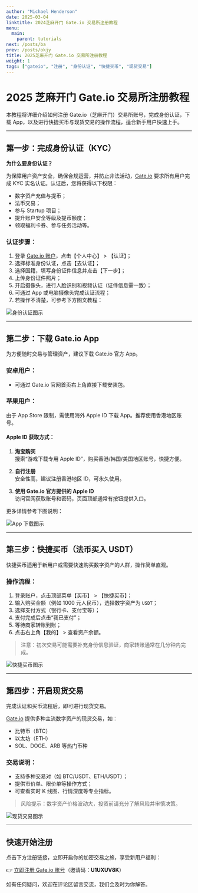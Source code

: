 ```yaml
---
author: "Michael Henderson"
date: 2025-03-04
linktitle: 2024芝麻开门 Gate.io 交易所注册教程
menu:
  main:
    parent: tutorials
next: /posts/ba
prev: /posts/okjy
title: 2025芝麻开门 Gate.io 交易所注册教程
weight: 1
tags: ["gateio", "注册", "身份认证", "快捷买币", "现货交易"]
---
```


# 2025 芝麻开门 Gate.io 交易所注册教程

本教程将详细介绍如何注册 Gate.io（芝麻开门）交易所账号，完成身份认证，下载 App，以及进行快捷买币与现货交易的操作流程，适合新手用户快速上手。

---

## 第一步：完成身份认证（KYC）

**为什么要身份认证？**

为保障用户资产安全，确保合规运营，并防止非法活动，[Gate.io](https://www.gate.io/signup/U1UXUV8K?ref_type=103) 要求所有用户完成 KYC 实名认证。认证后，您将获得以下权限：

- 数字资产充值与提币；
- 法币交易；
- 参与 Startup 项目；
- 提升账户安全等级及提币额度；
- 领取福利卡券、参与任务活动等。

### 认证步骤：

1. 登录 [Gate.io 账户](https://www.gate.io/signup/U1UXUV8K?ref_type=103)，点击【个人中心】 > 【认证】；
2. 选择标准身份认证，点击【去认证】；
3. 选择国籍，填写身份证件信息并点击【下一步】；
4. 上传身份证件照片；
5. 开启摄像头，进行人脸识别和视频认证（证件信息需一致）；
6. 可通过 App 或电脑摄像头完成认证流程；
7. 若操作不清楚，可参考下方图文教程：

![身份认证图示](https://ice.frostsky.com/2024/11/04/c552be5d82f593e127bca233cf5dad6a.png "身份认证操作示意")

---

## 第二步：下载 Gate.io App

为方便随时交易与管理资产，建议下载 Gate.io 官方 App。

### 安卓用户：

- 可通过 Gate.io 官网首页右上角直接下载安装包。

### 苹果用户：

由于 App Store 限制，需使用海外 Apple ID 下载 App。推荐使用香港地区账号。

#### Apple ID 获取方式：

1. **淘宝购买**  
   搜索“游戏下载专用 Apple ID”，购买香港/韩国/美国地区账号，快捷方便。

2. **自行注册**  
   安全性高，建议注册香港地区 ID，可永久使用。

3. **使用 Gate.io 官方提供的 Apple ID**  
   访问官网获取账号和密码，页面顶部通常有按钮提供入口。

更多详情参考下图说明：

![App 下载图示](https://ice.frostsky.com/2024/11/04/4b90452f2f5252b26d3d4363f8671a34.png "Gate.io App 下载指南")

---

## 第三步：快捷买币（法币买入 USDT）

快捷买币适用于新用户或需要快速购买数字资产的人群，操作简单直观。

### 操作流程：

1. 登录账户，点击顶部菜单【买币】 > 【快捷买币】；
2. 输入购买金额（例如 1000 元人民币），选择数字资产为 `USDT`；
3. 选择支付方式（银行卡、支付宝等）；
4. 支付完成后点击“我已支付”；
5. 等待商家转账到账；
6. 点击右上角【我的】 > 查看资产余额。

> 注意：初次交易可能需要补充身份信息验证，商家转账通常在几分钟内完成。

![快捷买币图示](https://ice.frostsky.com/2024/11/04/2b965c1c1ae7553f7487ccd66d6351f9.png "快捷买币操作示意")

---

## 第四步：开启现货交易

完成认证和买币流程后，即可进行现货交易。

[Gate.io](https://www.gate.io/signup/U1UXUV8K?ref_type=103) 提供多种主流数字资产的现货交易，如：

- 比特币（BTC）
- 以太坊（ETH）
- SOL、DOGE、ARB 等热门币种

### 交易说明：

- 支持多种交易对（如 BTC/USDT、ETH/USDT）；
- 提供市价单、限价单等操作方式；
- 可查看实时 K 线图、行情深度等专业指标。

> 风险提示：数字资产价格波动大，投资前请充分了解风险并审慎决策。

![现货交易图示](https://ice.frostsky.com/2024/11/04/725d34d3280a0e77428c97d2797041b5.png "现货交易界面")

---

## 快速开始注册

点击下方注册链接，立即开启你的加密交易之旅，享受新用户福利：

👉 [立即注册 Gate.io 账号](https://www.gate.io/signup/U1UXUV8K?ref_type=103)（邀请码：**U1UXUV8K**）

如有任何疑问，欢迎在评论区留言交流，我们会及时为你解答。

